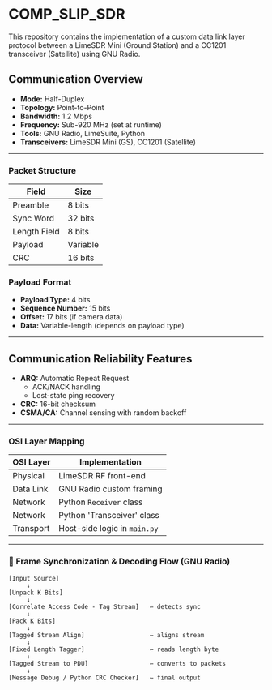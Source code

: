 # COMP_SLIP_SDR

This repository contains the implementation of a custom data link layer protocol between a LimeSDR Mini (Ground Station) and a CC1201 transceiver (Satellite) using GNU Radio.

## Communication Overview

- **Mode:** Half-Duplex
- **Topology:** Point-to-Point
- **Bandwidth:** 1.2 Mbps
- **Frequency:** Sub-920 MHz (set at runtime)
- **Tools:** GNU Radio, LimeSuite, Python
- **Transceivers:** LimeSDR Mini (GS), CC1201 (Satellite)

---

### Packet Structure

| Field         | Size      |
|---------------|-----------|
| Preamble      | 8 bits    |
| Sync Word     | 32 bits   |
| Length Field  | 8 bits    |
| Payload       | Variable  |
| CRC           | 16 bits   |

### Payload Format

- **Payload Type:** 4 bits
- **Sequence Number:** 15 bits
- **Offset:** 17 bits (if camera data)
- **Data:** Variable-length (depends on payload type)

---

## Communication Reliability Features

- **ARQ:** Automatic Repeat Request  
  - ACK/NACK handling  
  - Lost-state ping recovery
- **CRC:** 16-bit checksum
- **CSMA/CA:** Channel sensing with random backoff

---

### OSI Layer Mapping

| OSI Layer     | Implementation                   |
|---------------|----------------------------------|
| Physical      | LimeSDR RF front-end             |
| Data Link     | GNU Radio custom framing         |
| Network       | Python `Receiver` class          |
| Network       | Python 'Transceiver' class       |
| Transport     | Host-side logic in `main.py`     |

---

### 📡 Frame Synchronization & Decoding Flow (GNU Radio)

```text
[Input Source]
     ↓
[Unpack K Bits]
     ↓
[Correlate Access Code - Tag Stream]   ← detects sync
     ↓
[Pack K Bits]
     ↓
[Tagged Stream Align]                  ← aligns stream
     ↓
[Fixed Length Tagger]                  ← reads length byte
     ↓
[Tagged Stream to PDU]                 ← converts to packets
     ↓
[Message Debug / Python CRC Checker]   ← final output
